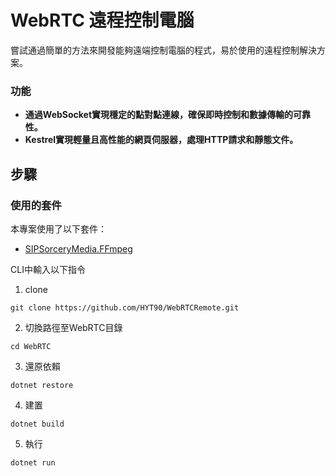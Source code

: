 # WebRTC 遠程控制電腦
嘗試通過簡單的方法來開發能夠遠端控制電腦的程式，易於使用的遠程控制解決方案。
### 功能

- **通過WebSocket實現穩定的點對點連線，確保即時控制和數據傳輸的可靠性。**
- **Kestrel實現輕量且高性能的網頁伺服器，處理HTTP請求和靜態文件。**

## 步驟
### 使用的套件

本專案使用了以下套件：

- [SIPSorceryMedia.FFmpeg](https://github.com/sipsorcery-org/SIPSorceryMedia.FFmpeg)

CLI中輸入以下指令
1. clone
```
git clone https://github.com/HYT90/WebRTCRemote.git
```
2. 切換路徑至WebRTC目錄
```
cd WebRTC
```
3. 還原依賴
```
dotnet restore
```
4. 建置
```
dotnet build
```
5. 執行
```
dotnet run
```
